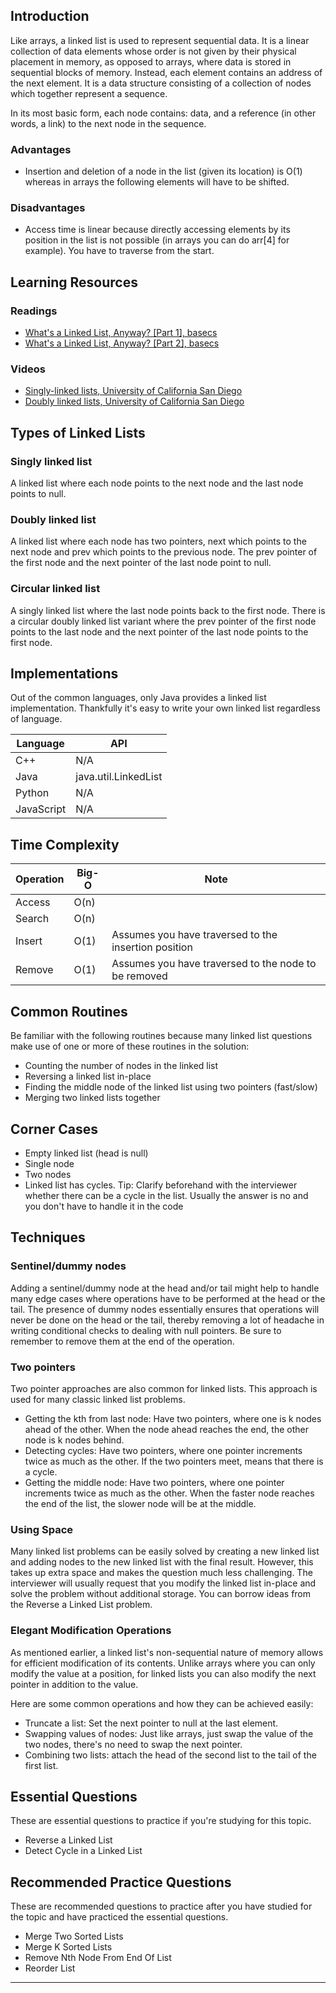 
<!-- --- -->

## Introduction

Like arrays, a linked list is used to represent sequential data. It is a linear collection of data elements whose order is not given by their physical placement in memory, as opposed to arrays, where data is stored in sequential blocks of memory. Instead, each element contains an address of the next element. It is a data structure consisting of a collection of nodes which together represent a sequence.

In its most basic form, each node contains: data, and a reference (in other words, a link) to the next node in the sequence.

### Advantages

- Insertion and deletion of a node in the list (given its location) is O(1) whereas in arrays the following elements will have to be shifted.

### Disadvantages

- Access time is linear because directly accessing elements by its position in the list is not possible (in arrays you can do arr[4] for example). You have to traverse from the start.

## Learning Resources

### Readings
- [What's a Linked List, Anyway? [Part 1], basecs](#)
- [What's a Linked List, Anyway? [Part 2], basecs](#)

### Videos
- [Singly-linked lists, University of California San Diego](#)
- [Doubly linked lists, University of California San Diego](#)

## Types of Linked Lists

### Singly linked list
A linked list where each node points to the next node and the last node points to null.

### Doubly linked list
A linked list where each node has two pointers, next which points to the next node and prev which points to the previous node. The prev pointer of the first node and the next pointer of the last node point to null.

### Circular linked list
A singly linked list where the last node points back to the first node. There is a circular doubly linked list variant where the prev pointer of the first node points to the last node and the next pointer of the last node points to the first node.

## Implementations

Out of the common languages, only Java provides a linked list implementation. Thankfully it's easy to write your own linked list regardless of language.

| Language | API                  |
| -------- | -------------------- |
| C++      | N/A                  |
| Java     | java.util.LinkedList|
| Python   | N/A                  |
| JavaScript | N/A                |

## Time Complexity

| Operation | Big-O | Note                               |
| --------- | ----- | ---------------------------------- |
| Access    | O(n)  |                                    |
| Search    | O(n)  |                                    |
| Insert    | O(1)  | Assumes you have traversed to the insertion position |
| Remove    | O(1)  | Assumes you have traversed to the node to be removed |

## Common Routines

Be familiar with the following routines because many linked list questions make use of one or more of these routines in the solution:

- Counting the number of nodes in the linked list
- Reversing a linked list in-place
- Finding the middle node of the linked list using two pointers (fast/slow)
- Merging two linked lists together

## Corner Cases

- Empty linked list (head is null)
- Single node
- Two nodes
- Linked list has cycles. Tip: Clarify beforehand with the interviewer whether there can be a cycle in the list. Usually the answer is no and you don't have to handle it in the code

## Techniques

### Sentinel/dummy nodes

Adding a sentinel/dummy node at the head and/or tail might help to handle many edge cases where operations have to be performed at the head or the tail. The presence of dummy nodes essentially ensures that operations will never be done on the head or the tail, thereby removing a lot of headache in writing conditional checks to dealing with null pointers. Be sure to remember to remove them at the end of the operation.

### Two pointers

Two pointer approaches are also common for linked lists. This approach is used for many classic linked list problems.

- Getting the kth from last node: Have two pointers, where one is k nodes ahead of the other. When the node ahead reaches the end, the other node is k nodes behind.
- Detecting cycles: Have two pointers, where one pointer increments twice as much as the other. If the two pointers meet, means that there is a cycle.
- Getting the middle node: Have two pointers, where one pointer increments twice as much as the other. When the faster node reaches the end of the list, the slower node will be at the middle.

### Using Space

Many linked list problems can be easily solved by creating a new linked list and adding nodes to the new linked list with the final result. However, this takes up extra space and makes the question much less challenging. The interviewer will usually request that you modify the linked list in-place and solve the problem without additional storage. You can borrow ideas from the Reverse a Linked List problem.

### Elegant Modification Operations

As mentioned earlier, a linked list's non-sequential nature of memory allows for efficient modification of its contents. Unlike arrays where you can only modify the value at a position, for linked lists you can also modify the next pointer in addition to the value.

Here are some common operations and how they can be achieved easily:

- Truncate a list: Set the next pointer to null at the last element.
- Swapping values of nodes: Just like arrays, just swap the value of the two nodes, there's no need to swap the next pointer.
- Combining two lists: attach the head of the second list to the tail of the first list.

## Essential Questions

These are essential questions to practice if you're studying for this topic.

- Reverse a Linked List
- Detect Cycle in a Linked List

## Recommended Practice Questions

These are recommended questions to practice after you have studied for the topic and have practiced the essential questions.

- Merge Two Sorted Lists
- Merge K Sorted Lists
- Remove Nth Node From End Of List
- Reorder List

---
